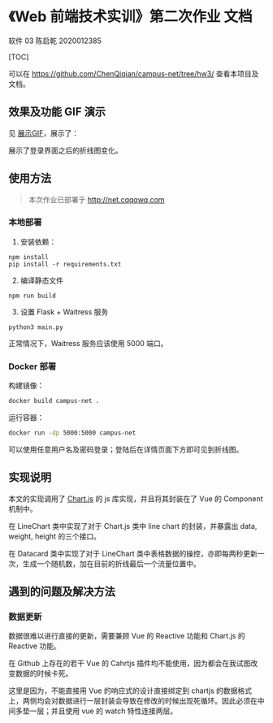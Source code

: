 # 《Web 前端技术实训》第二次作业 文档

软件 03 陈启乾 2020012385

[TOC]

可以在 <https://github.com/ChenQiqian/campus-net/tree/hw3/> 查看本项目及文档。

## 效果及功能 GIF 演示

见 [展示GIF](doc/show.gif)，展示了：

展示了登录界面之后的折线图变化。


## 使用方法

> 本次作业已部署于 <http://net.cqqqwq.com>

### 本地部署

1. 安装依赖：

```
npm install
pip install -r requirements.txt
```

2. 编译静态文件

```
npm run build
```

3. 设置 Flask + Waitress 服务

```
python3 main.py
```

正常情况下，Waitress 服务应该使用 5000 端口。

### Docker 部署

构建镜像：

```bash
docker build campus-net .
```

运行容器：

```bash
docker run -dp 5000:5000 campus-net 
```

可以使用任意用户名及密码登录；登陆后在详情页面下方即可见到折线图。

## 实现说明

本文的实现调用了 [Chart.js](chartjs.org) 的 js 库实现，并且将其封装在了 Vue 的 Component 机制中。

在 LineChart 类中实现了对于 Chart.js 类中 line chart 的封装，并暴露出 data, weight, height 的三个接口。

在 Datacard 类中实现了对于 LineChart 类中表格数据的操控，亦即每两秒更新一次，生成一个随机数，加在目前的折线最后一个流量位置中。

## 遇到的问题及解决方法

### 数据更新

数据很难以进行直接的更新，需要兼顾 Vue 的 Reactive 功能和 Chart.js 的 Reactive 功能。

在 Github 上存在的若干 Vue 的 Cahrtjs 插件均不能使用，因为都会在我试图改变数据的时候卡死。

这里是因为，不能直接用 Vue 的响应式的设计直接绑定到 chartjs 的数据格式上，两侧均会对数据进行一层封装会导致在修改的时候出现死循环。因此必须在中间多垫一层；并且使用 vue 的 watch 特性连接两层。

